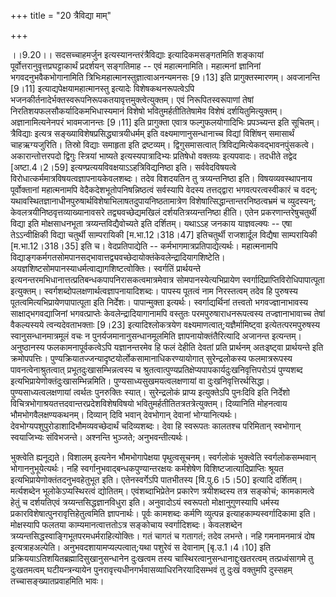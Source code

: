 +++
title = "20 त्रैविद्या माम्"

+++
  
  
।।9.20।। सदसच्चाहमर्जुन इत्यस्यानन्तरंत्रैविद्याः इत्यादिकमसङ्गतमिति
शङ्कायां पूर्वोत्तरानुवृत्तप्रघट्टाकार्थं प्रदर्शयन् सङ्गतिमाह -- एवं
महात्मनामिति। महात्मनां ज्ञानिनां भगवदनुभवैकभोगानामिति
त्रिभिःमहात्मानस्तुज्ञात्वाअनन्यमनसः \[9।13\] इति
प्रागुक्तस्मारणम्। अवजानन्ति \[9।11\] इत्याद्यपेक्षयामहात्मानस्तु
इत्यादेः विशेषकथनरूपत्वेऽपि
भजनकीर्तनादेर्भक्तस्वरूपनिरूपकतयावृत्तमुक्त्वेत्युक्तम्। एवं
निरूपितस्वरूपाणां तेषां निरतिशयफलसौकर्यादिकमभिधास्यमानं विशेषो
भवितुमर्हतीतितेषामेव विशेषं दर्शयितुमित्युक्तम्। अज्ञानामित्यनेनपरं
भावमजानन्तः \[9।11\] इति प्रागुक्ता एवात्र फल्गुफलयोगादिभिः प्रपञ्च्यन्त
इति सूचितम्। त्रैविद्याः इत्यत्र सङ्ख्याविशेषप्रसिद्ध्यात्रयीधर्मम् इति
वक्ष्यमाणानुसन्धानाच्च विद्यां विशिंषन् समासार्थं चाहऋग्यजुरिति। तिस्रो
विद्याः समाहृता इति द्रष्टव्यम्। द्विगुसमासत्वात्
त्रिविद्यमित्येकवद्भावनपुंसकत्वे। अकारान्तोत्तरपदो द्विगुः स्त्रियां
भाष्यते इत्यस्यपात्रादिभ्यः प्रतिषेधो वक्तव्यः इत्यपवादः। तदधीते तद्वेद
\[अष्टा.4।2।59\] इत्यण्प्रत्ययविवक्षयाऽऽहत्रिविद्यनिष्ठा इति।
सर्ववेदविषयत्वे विरोधात्कर्ममात्रविषयत्वज्ञापनायकेवलशब्दः। तदेव विशदयतिन
तु त्रय्यन्तनिष्ठा इति। विषयव्यवस्थापनाय पूर्वोक्तानां महात्मनामपि
वेदैकदेशभूतोपनिषन्निष्ठत्वं सर्वस्यापि वेदस्य तत्तद्द्वारा
भगवत्परत्वस्वीकारं च वदन्;
यथावस्थितज्ञानाधीनपुरुषार्थविशेषाभिलाषतदुपायनिष्ठतामात्रेण
विशेषात्सिद्धान्तान्तरनिष्ठत्वभ्रमं च व्युदस्यन्;
केवलत्रयीनिष्ठवृत्तव्याख्यानावसरे तद्व्यवच्छेद्यमखिलं
दर्शयतित्रय्यन्तनिष्ठा हीति। एतेन प्रकरणान्तरेषुचतुर्थी विद्या इति
मोक्षसाधनभूता त्रय्यन्तविद्यैवोच्यते इति दर्शितम्। यथाऽऽह जनकाय
याज्ञवल्क्यः -- एषा तेऽऽन्वीक्षिकी विद्या चतुर्थी साम्परायिकी
\[म.भा.12।318।47\] इतिचतुर्थी राजशार्दूल विद्यैषा साम्परायिकी
\[म.भा.12।318।35\] इति च। वेदप्रतिपाद्येति --
कर्मभागमात्रप्रतिपाद्येत्यर्थः। महात्मनामपि
विद्याङ्गकर्मगतसोमपानसद्भावात्तद्व्यवच्छेदायोक्तंकेवलेन्द्रादियागशिष्टेति।
अयज्ञशिष्टसोमपानस्याधर्मत्वाद्यागशिष्टत्वोक्तिः। स्वर्गतिं प्रार्थयन्ते
इत्यनन्तरमभिधानात्तत्प्रतिबन्धकपापनिरासकत्वमात्रमेवात्र
सोमपानस्येत्यभिप्रायेण स्वर्गादिप्राप्तिविरोधिपापात्पूता इत्युक्तम्।
स्वर्गशब्दोपलक्षणार्थत्वज्ञापनायादिशब्दः। पापस्य पूतत्वं नाम निरस्तत्वम्
तदेव हि पुरुषस्य पूतत्वमित्यभिप्रायेणपापात्पूता इति निर्देशः।
पापान्मुक्ता इत्यर्थः। स्वर्गाद्यर्थिनां तत्त्वतो भगवज्ज्ञानाभावस्य
साक्षाद्भगवद्याजिनां भगवत्प्राप्तेः केवलेन्द्रादियागानामपि वस्तुतः
परमपुरुषाराधनरूपत्वस्य तज्ज्ञानाभावाच्च तेषां वैकल्यस्यये
त्वन्यदेवताभक्ताः \[9।23\] इत्यादिश्लोकत्रयेण
वक्ष्यमाणत्वात्;यज्ञैर्मामिष्ट्वा इत्येतत्परमपुरुषस्य
स्वानुसन्धानमात्रमूलं वचः न पुनर्यजमानानुसन्धानमूलमिति
ज्ञापनायोक्तंतैरित्यादि अजानन्त इत्यन्तम्। अनुष्ठानस्य
फलकामनापूर्वकत्वेऽपि यज्ञानन्तरमेव हि फलं देहीति देवतां प्रति प्रार्थनम्
अतःइष्ट्वा प्रार्थयन्ते इति क्रमोपपत्तिः।
पुण्यक्रियातज्जन्यादृष्टयोर्लोकसामानाधिकरण्यायोगात् सुरेन्द्रलोकस्य
फलमात्ररूपस्य पावनत्वेनाश्रुतत्वात् प्रभूतदुःखासम्भिन्नत्वस्य च
श्रुतत्वात्पुण्यप्रतिक्षेप्यपापकार्यदुःखनिवृत्तिपरोऽयं पुण्यशब्द
इत्यभिप्रायेणोक्तंदुःखासम्भिन्नमिति। पुण्यसाध्यसुखमयत्वलक्षणायां वा
दुःखनिवृत्तिरर्थसिद्धा। पुण्यसाध्यत्वलक्षणायां त्वर्थतः पुनरुक्तिः
स्यात्। सुरेन्द्रलोकं प्राप्य इत्युक्तेऽपि पुनःदिवि इति निर्देशो
विचित्रभोगाश्रयतत्तदवान्तरप्रदेशविशेषविषयो
भवितुमर्हतीतितत्रतत्रेत्युक्तम्। दिव्यानिति मोहनत्वाय
भौमभोगवैलक्षण्यकथनम्। दिव्यान् दिवि भवान् देवभोगान् देवानां
भोग्यानित्यर्थः। देवभोग्यपशुपुरोडाशादिभौमव्यवच्छेदार्थं चदिव्यशब्दः।
देवा हि स्वरूपतः कालतश्च परिमितान् स्वभोगान् स्वयाजिभ्यः संविभजन्ते।
अश्नन्ति भुञ्जते; अनुभवन्तीत्यर्थः।  
  
भुक्त्वेति ह्यनूद्यते। विशालम् इत्यनेन भौमभोगापेक्षया
पृथुत्वसूचनम्। स्वर्गलोकं भुक्त्वेति स्वर्गलोकसम्भवान्
भोगाननुभूयेत्यर्थः। नहि स्वर्गानुभवाद्बन्धकपुण्यान्तरक्षयः कर्मशेषेण
विशिष्टजात्यादिप्राप्तिः श्रूयत इत्यभिप्रायेणोक्तंतदनुभवहेतुभूत इति।
एतेनस्वर्गेऽपि पातभीतस्य \[वि.पु.6।5।50\] इत्यादि दर्शितम्। मर्त्यशब्देन
भूलोकेऽप्यस्थिरत्वं द्योतितम्। एवंशब्दाभिप्रेतेन प्रकारेण त्रयीशब्दस्य
तत्र सङ्कोचं; कामकामत्वे हेतुं च दर्शयतिएवं त्रय्यन्तसिद्धज्ञानविधुरा
इति। अनुवादोऽयं स्वरूपतो मोक्षानुगुणस्यापि धर्मस्य
प्रकारविशेषात्पुनरावृत्तिहेतुत्वमिति ज्ञापनार्थः। पूर्वः कामशब्दः कर्मणि
व्युत्पन्न इत्याहकाम्यस्वर्गादिकामा इति। मोक्षस्यापि फलतया
काम्यमानत्वात्ततोऽत्र सङ्कोचाय स्वर्गादिशब्दः। केवलशब्देन
त्रय्यन्तसिद्धस्वाङ्गिभूतपरमधर्मराहित्योक्तिः। गतं चागतं च गतागतं; तदेव
लभन्ते। नहि गमनामनमात्रं दोष इत्यत्राहअल्पेति।
अनुभवदशायामप्यल्पत्वात्;यथा पशुरेवं स देवानाम् \[बृ.उ.1।4।10\] इति
प्रक्रिययाऽतिशयितब्रह्मादिसुखानुसन्धानेन दुःखत्वम तस्य
चास्थिरत्वानुसन्धानाद्दुःखतरत्वम् तत्प्रध्वंसागमे तु दुःखतमत्वम्
घटीयन्त्रन्यायेन पुनरावृत्त्यधीनगर्भवासव्याधिरनिरयादिसम्भवं तु दुःखं
वक्तुमपि दुस्सहम् तच्चासङ्ख्यातप्रवाहमिति भावः।
